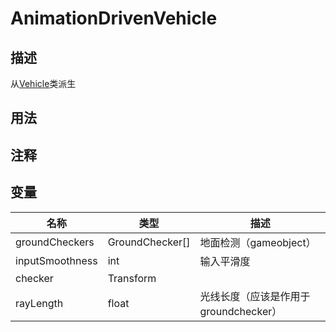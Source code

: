 # AnimationDrivenVehicle

## 描述
从[Vehicle](./Vehicle.md)类派生

## 用法

## 注释

## 变量
| 名称 | 类型 | 描述 |
| ----------- | ----------- | ----------- |
| groundCheckers | GroundChecker[] | 地面检测（gameobject） |
| inputSmoothness | int | 输入平滑度 |
| checker | Transform |  |
| rayLength | float  | 光线长度（应该是作用于groundchecker） |
